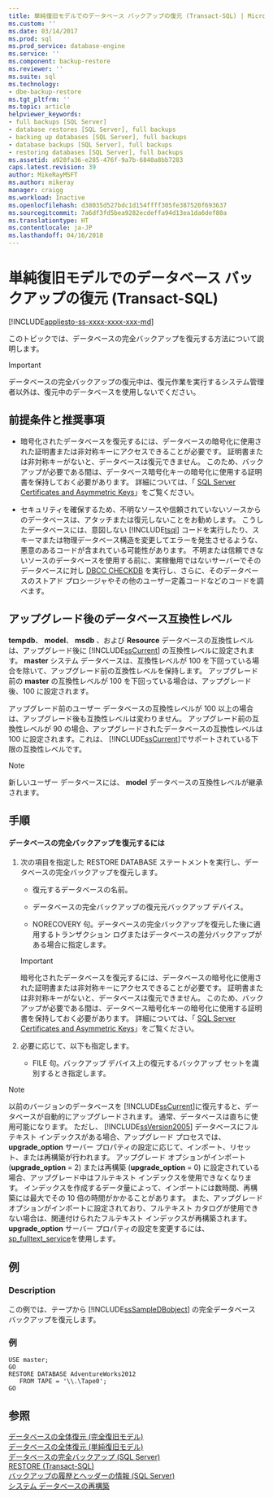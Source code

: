 ```yaml
---
title: 単純復旧モデルでのデータベース バックアップの復元 (Transact-SQL) | Microsoft Docs
ms.custom: ''
ms.date: 03/14/2017
ms.prod: sql
ms.prod_service: database-engine
ms.service: ''
ms.component: backup-restore
ms.reviewer: ''
ms.suite: sql
ms.technology:
- dbe-backup-restore
ms.tgt_pltfrm: ''
ms.topic: article
helpviewer_keywords:
- full backups [SQL Server]
- database restores [SQL Server], full backups
- backing up databases [SQL Server], full backups
- database backups [SQL Server], full backups
- restoring databases [SQL Server], full backups
ms.assetid: a928fa36-e285-476f-9a7b-6840a8bb7283
caps.latest.revision: 39
author: MikeRayMSFT
ms.author: mikeray
manager: craigg
ms.workload: Inactive
ms.openlocfilehash: d38035d527bdc1d154ffff305fe387520f693637
ms.sourcegitcommit: 7a6df3fd5bea9282ecdeffa94d13ea1da6def80a
ms.translationtype: HT
ms.contentlocale: ja-JP
ms.lasthandoff: 04/16/2018
---
```

# <a name="restore-a-database-backup-under-the-simple-recovery-model-transact-sql"></a>単純復旧モデルでのデータベース バックアップの復元 (Transact-SQL)
[!INCLUDE[appliesto-ss-xxxx-xxxx-xxx-md](../../includes/appliesto-ss-xxxx-xxxx-xxx-md.md)]

  このトピックでは、データベースの完全バックアップを復元する方法について説明します。  
  
> [!IMPORTANT]  
>  データベースの完全バックアップの復元中は、復元作業を実行するシステム管理者以外は、復元中のデータベースを使用しないでください。  
  
## <a name="prerequisites-and-recommendations"></a>前提条件と推奨事項  
  
-   暗号化されたデータベースを復元するには、データベースの暗号化に使用された証明書または非対称キーにアクセスできることが必要です。 証明書または非対称キーがないと、データベースは復元できません。 このため、バックアップが必要である間は、データベース暗号化キーの暗号化に使用する証明書を保持しておく必要があります。 詳細については、「 [SQL Server Certificates and Asymmetric Keys](../../relational-databases/security/sql-server-certificates-and-asymmetric-keys.md)」をご覧ください。  
  
-   セキュリティを確保するため、不明なソースや信頼されていないソースからのデータベースは、アタッチまたは復元しないことをお勧めします。 こうしたデータベースには、意図しない [!INCLUDE[tsql](../../includes/tsql-md.md)] コードを実行したり、スキーマまたは物理データベース構造を変更してエラーを発生させるような、悪意のあるコードが含まれている可能性があります。 不明または信頼できないソースのデータベースを使用する前に、実稼働用ではないサーバーでそのデータベースに対し [DBCC CHECKDB](../../t-sql/database-console-commands/dbcc-checkdb-transact-sql.md) を実行し、さらに、そのデータベースのストアド プロシージャやその他のユーザー定義コードなどのコードを調べます。  
  
## <a name="database-compatibility-level-after-upgrade"></a>アップグレード後のデータベース互換性レベル  
 **tempdb**、 **model**、 **msdb** 、および **Resource** データベースの互換性レベルは、アップグレード後に [!INCLUDE[ssCurrent](../../includes/sscurrent-md.md)] の互換性レベルに設定されます。 **master** システム データベースは、互換性レベルが 100 を下回っている場合を除いて、アップグレード前の互換性レベルを保持します。 アップグレード前の **master** の互換性レベルが 100 を下回っている場合は、アップグレード後、100 に設定されます。  
  
 アップグレード前のユーザー データベースの互換性レベルが 100 以上の場合は、アップグレード後も互換性レベルは変わりません。 アップグレード前の互換性レベルが 90 の場合、アップグレードされたデータベースの互換性レベルは 100 に設定されます。これは、 [!INCLUDE[ssCurrent](../../includes/sscurrent-md.md)]でサポートされている下限の互換性レベルです。  
  
> [!NOTE]  
>  新しいユーザー データベースには、 **model** データベースの互換性レベルが継承されます。  
  
## <a name="procedures"></a>手順  
  
#### <a name="to-restore-a-full-database-backup"></a>データベースの完全バックアップを復元するには  
  
1.  次の項目を指定した RESTORE DATABASE ステートメントを実行し、データベースの完全バックアップを復元します。  
  
    -   復元するデータベースの名前。  
  
    -   データベースの完全バックアップの復元元バックアップ デバイス。  
  
    -   NORECOVERY 句。データベースの完全バックアップを復元した後に適用するトランザクション ログまたはデータベースの差分バックアップがある場合に指定します。  
  
    > [!IMPORTANT]  
    >  暗号化されたデータベースを復元するには、データベースの暗号化に使用された証明書または非対称キーにアクセスできることが必要です。 証明書または非対称キーがないと、データベースは復元できません。 このため、バックアップが必要である間は、データベース暗号化キーの暗号化に使用する証明書を保持しておく必要があります。 詳細については、「 [SQL Server Certificates and Asymmetric Keys](../../relational-databases/security/sql-server-certificates-and-asymmetric-keys.md)」をご覧ください。  
  
2.  必要に応じて、以下も指定します。  
  
    -   FILE 句。バックアップ デバイス上の復元するバックアップ セットを識別するとき指定します。  
  
> [!NOTE]  
>  以前のバージョンのデータベースを [!INCLUDE[ssCurrent](../../includes/sscurrent-md.md)]に復元すると、データベースが自動的にアップグレードされます。 通常、データベースは直ちに使用可能になります。 ただし、 [!INCLUDE[ssVersion2005](../../includes/ssversion2005-md.md)] データベースにフルテキスト インデックスがある場合、アップグレード プロセスでは、  **upgrade_option** サーバー プロパティの設定に応じて、インポート、リセット、または再構築が行われます。 アップグレード オプションがインポート (**upgrade_option** = 2) または再構築 (**upgrade_option** = 0) に設定されている場合、アップグレード中はフルテキスト インデックスを使用できなくなります。 インデックスを作成するデータ量によって、インポートには数時間、再構築には最大でその 10 倍の時間がかかることがあります。 また、アップグレード オプションがインポートに設定されており、フルテキスト カタログが使用できない場合は、関連付けられたフルテキスト インデックスが再構築されます。 **upgrade_option** サーバー プロパティの設定を変更するには、 [sp_fulltext_service](../../relational-databases/system-stored-procedures/sp-fulltext-service-transact-sql.md)を使用します。  
  
## <a name="example"></a>例  
  
### <a name="description"></a>Description  
 この例では、テープから [!INCLUDE[ssSampleDBobject](../../includes/sssampledbobject-md.md)] の完全データベース バックアップを復元します。  
  
### <a name="example"></a>例  
  
```  
USE master;  
GO  
RESTORE DATABASE AdventureWorks2012  
   FROM TAPE = '\\.\Tape0';  
GO  
```  
  
## <a name="see-also"></a>参照  
 [データベースの全体復元 &#40;完全復旧モデル&#41;](../../relational-databases/backup-restore/complete-database-restores-full-recovery-model.md)   
 [データベースの全体復元 &#40;単純復旧モデル&#41;](../../relational-databases/backup-restore/complete-database-restores-simple-recovery-model.md)   
 [データベースの完全バックアップ &#40;SQL Server&#41;](../../relational-databases/backup-restore/full-database-backups-sql-server.md)   
 [RESTORE &#40;Transact-SQL&#41;](../../t-sql/statements/restore-statements-transact-sql.md)   
 [バックアップの履歴とヘッダーの情報 &#40;SQL Server&#41;](../../relational-databases/backup-restore/backup-history-and-header-information-sql-server.md)   
 [システム データベースの再構築](../../relational-databases/databases/rebuild-system-databases.md)  
  
  
